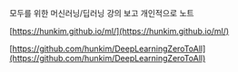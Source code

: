 모두를 위한 머신러닝/딥러닝 강의 보고 개인적으로 노트

[https://hunkim.github.io/ml/](https://hunkim.github.io/ml/)

[https://github.com/hunkim/DeepLearningZeroToAll](https://github.com/hunkim/DeepLearningZeroToAll)

